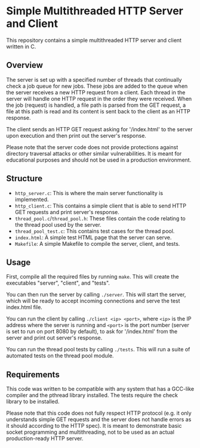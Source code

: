 # Simple Multithreaded HTTP Server and Client

This repository contains a simple multithreaded HTTP server and client written in C.

## Overview

The server is set up with a specified number of threads that continually check a job queue for new jobs. These jobs are added to the queue when the server receives a new HTTP request from a client. Each thread in the server will handle one HTTP request in the order they were received. When the job (request) is handled, a file path is parsed from the GET request, a file at this path is read and its content is sent back to the client as an HTTP response.

The client sends an HTTP GET request asking for '/index.html' to the server upon execution and then print out the server's response.

Please note that the server code does not provide protections against directory traversal attacks or other similar vulnerabilities. It is meant for educational purposes and should not be used in a production environment.

## Structure

- `http_server.c`: This is where the main server functionality is implemented.
- `http_client.c`: This contains a simple client that is able to send HTTP GET requests and print server's response.
- `thread_pool.c`/`thread_pool.h`: These files contain the code relating to the thread pool used by the server.
- `thread_pool_test.c`: This contains test cases for the thread pool.
- `index.html`: A simple test HTML page that the server can serve.
- `Makefile`: A simple Makefile to compile the server, client, and tests.

## Usage

First, compile all the required files by running `make`. This will create the executables "server", "client", and "tests".

You can then run the server by calling `./server`. This will start the server, which will be ready to accept incoming connections and serve the test index.html file.

You can run the client by calling `./client <ip> <port>`, where `<ip>` is the IP address where the server is running and `<port>` is the port number (server is set to run on port 8080 by default), to ask for '/index.html' from the server and print out server's response.

You can run the thread pool tests by calling `./tests`. This will run a suite of automated tests on the thread pool module.

## Requirements

This code was written to be compatible with any system that has a GCC-like compiler and the pthread library installed. The tests require the check library to be installed.

Please note that this code does not fully respect HTTP protocol (e.g. it only understands simple GET requests and the server does not handle errors as it should according to the HTTP spec). It is meant to demonstrate basic socket programming and multithreading, not to be used as an actual production-ready HTTP server.
